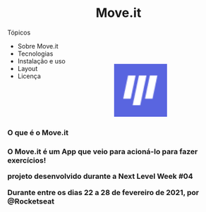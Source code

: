 <h1  align="center">Move.it</h1>
 
 
 Tópicos

* Sobre Move.it                           
* Tecnologias                                   
* Instalação e uso                         
* Layout
* Licença

<p align="center" style="margin-left: 100px; margin-top: -50px;" >                               
    <img alt="Imagem do Moveit"  src="favicon.png" width="120px">                 
</p>

<h3>O que é o Move.it<h3>
 <p>&#32;O Move.it é um App que veio para acioná-lo para fazer exercícios!</p>
 <p>&#32;projeto desenvolvido durante a Next Level Week #04</p>
 <p>&#32;Durante entre os dias 22 a 28 de fevereiro de 2021, por @Rocketseat</p>
 
